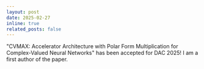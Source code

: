 ```yaml
---
layout: post
date: 2025-02-27
inline: true
related_posts: false
---
```


"CVMAX: Accelerator Architecture with Polar Form Multiplication for Complex-Valued Neural Networks" has been accepted for DAC 2025! I am a first author of the paper.
